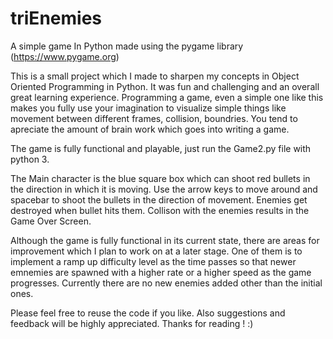 # triEnemies
A simple game In Python made using the pygame library (https://www.pygame.org)

This is a small project which I made to sharpen my concepts in Object Oriented Programming in Python. 
It was fun and challenging and an overall great learning experience. Programming a game, even a simple one like this makes you fully use your imagination to visualize simple things like movement between different frames, collision, boundries. You tend to apreciate the amount of brain work which goes into writing a game.

The game is fully functional and playable, just run the Game2.py file with python 3. 

The Main character is the blue square box which can shoot red bullets in the direction in which it is moving. Use the arrow keys to move around and spacebar to shoot the bullets in the direction of movement. Enemies get destroyed when bullet hits them. Collison with the enemies results in the Game Over Screen.

Although the game is fully functional in its current state, there are areas for improvement which I plan to work on at a later stage. One of them is to implement a ramp up difficulty level as the time passes so that newer emnemies are spawned with a higher rate or a higher speed as the game progresses. Currently there are no new enemies added other than the initial ones.


Please feel free to reuse the code if you like. Also suggestions and feedback will be highly appreciated. Thanks for reading ! :)




